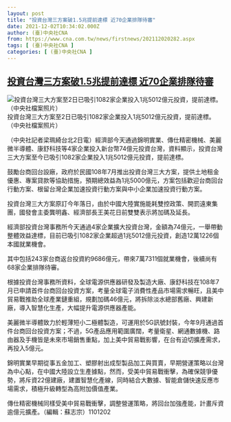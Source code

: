```yaml
---
layout: post
title: "投資台灣三方案破1.5兆提前達標 近70企業排隊待審"
date: 2021-12-02T10:34:02.000Z
author: (臺)中央社CNA
from: https://www.cna.com.tw/news/firstnews/202112020282.aspx
tags: [ (臺)中央社CNA ]
categories: [ (臺)中央社CNA ]
---
```

<!--1638441242000-->
[投資台灣三方案破1.5兆提前達標 近70企業排隊待審](https://www.cna.com.tw/news/firstnews/202112020282.aspx)
------

<div>
<div><div><div style="--aspect-ratio:800/562;"><picture><source media="(max-width: 414px)" data-srcset="https://imgcdn.cna.com.tw/www/WebPhotos/800/20211202/800x562_67564114601.jpg"><source media="(min-width: 413px)" data-srcset="https://imgcdn.cna.com.tw/www/WebPhotos/1024/20211202/800x562_67564114601.jpg"><img data-src="https://imgcdn.cna.com.tw/www/WebPhotos/800/20211202/800x562_67564114601.jpg" alt="投資台灣三大方案至2日已吸引1082家企業投入1兆5012億元投資，提前達標。（中央社檔案照片）" data-srcset="https://imgcdn.cna.com.tw/www/WebPhotos/800/20211202/800x562_67564114601.jpg 414w, https://imgcdn.cna.com.tw/www/WebPhotos/1024/20211202/800x562_67564114601.jpg 1024w"></picture></div><div>投資台灣三大方案至2日已吸引1082家企業投入1兆5012億元投資，提前達標。（中央社檔案照片）</div></div></div><div></div><div><p>（中央社記者梁珮綺台北2日電）經濟部今天通過錦明實業、傳仕精密機械、美麗微半導體、康舒科技等4家企業投入新台幣74億元投資台灣，資料顯示，投資台灣三大方案至今已吸引1082家企業投入1兆5012億元投資，提前達標。</p><p>鼓勵台商回台設廠，政府於民國108年7月推出投資台灣三大方案，提供土地租金優惠、專案貸款等協助措施，預期總效益為1兆5000億元，方案包括歡迎台商回台行動方案、根留台灣企業加速投資行動方案與中小企業加速投資行動方案。</p><p>投資台灣三大方案原訂今年落日，由於中國大陸實施能耗雙控政策、開罰遠東集團，國發會主委龔明鑫、經濟部長王美花日前雙雙表示將加碼及延長。</p><p>經濟部投資台灣事務所今天通過4家企業擴大投資台灣，金額為74億元，一舉帶動整體效益達標，目前已吸引1082家企業超過1兆5012億元投資，創造12萬1226個本國就業機會。</p><p>其中包括243家台商返台投資約9686億元，帶來7萬7311個就業機會，後續尚有68家企業排隊待審。</p><p>根據投資台灣事務所資料，全球電源供應器研發及製造大廠、康舒科技在108年7月已申請首件台商回台投資方案，考量全球電子消費性產品市場需求暢旺，且美中貿易戰推助全球產業鏈重組，規劃加碼46億元，將拆除淡水總部舊廠、興建新廠，導入智慧化生產，大幅提升電源供應器產能。</p><p>美麗微半導體致力於輕薄短小二極體製造，可運用於5G訊號封裝，今年9月通過首件台商回台投資方案；不過，5G產品應用範圍廣闊，考量衛星、網通數據機、路由器及手機皆是未來市場銷售重點，加上美中貿易戰影響，在台有迫切擴產需求，再投入5億元。</p><p>錦明實業早期從事五金加工、塑膠射出成型製品加工與買賣，早期營運策略以台灣為中心點，在中國大陸設立生產據點，然而，受美中貿易戰衝擊，為確保競爭優勢，將斥資22億建廠，建置智慧化產線，同時結合大數據、智能倉儲快速反應市場需求，積極升級轉型為高附加價值產業。</p><p>傳仕精密機械同樣受美中貿易戰衝擊，調整營運策略，將回台加強產能，計畫斥資逾億元擴產。（編輯：蘇志宗）1101202</p></div>
</div>
